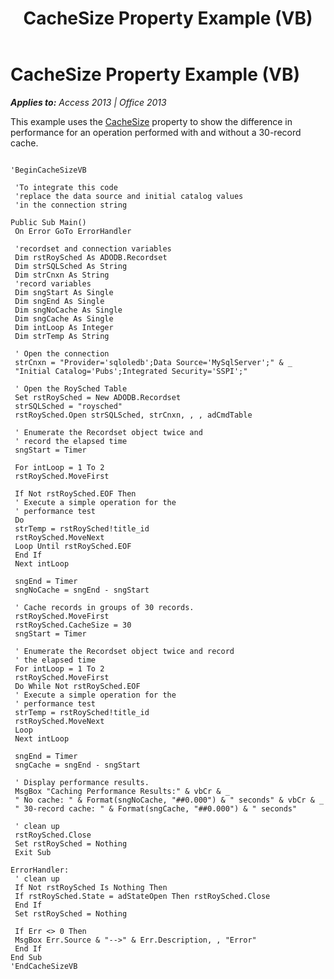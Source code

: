 ﻿---
title: CacheSize Property Example (VB)
TOCTitle: CacheSize Property Example (VB)
ms:assetid: 558b7718-d32d-45ea-554d-fce0e27d9504
ms:mtpsurl: https://msdn.microsoft.com/en-us/library/JJ249287(v=office.15)
ms:contentKeyID: 48544934
ms.date: 09/18/2015
mtps_version: v=office.15
---

# CacheSize Property Example (VB)


_**Applies to:** Access 2013 | Office 2013_

This example uses the [CacheSize](cachesize-property-ado.md) property to show the difference in performance for an operation performed with and without a 30-record cache.

``` 
 
'BeginCacheSizeVB 
 
 'To integrate this code 
 'replace the data source and initial catalog values 
 'in the connection string 
 
Public Sub Main() 
 On Error GoTo ErrorHandler 
 
 'recordset and connection variables 
 Dim rstRoySched As ADODB.Recordset 
 Dim strSQLSched As String 
 Dim strCnxn As String 
 'record variables 
 Dim sngStart As Single 
 Dim sngEnd As Single 
 Dim sngNoCache As Single 
 Dim sngCache As Single 
 Dim intLoop As Integer 
 Dim strTemp As String 
 
 ' Open the connection 
 strCnxn = "Provider='sqloledb';Data Source='MySqlServer';" & _ 
 "Initial Catalog='Pubs';Integrated Security='SSPI';" 
 
 ' Open the RoySched Table 
 Set rstRoySched = New ADODB.Recordset 
 strSQLSched = "roysched" 
 rstRoySched.Open strSQLSched, strCnxn, , , adCmdTable 
 
 ' Enumerate the Recordset object twice and 
 ' record the elapsed time 
 sngStart = Timer 
 
 For intLoop = 1 To 2 
 rstRoySched.MoveFirst 
 
 If Not rstRoySched.EOF Then 
 ' Execute a simple operation for the 
 ' performance test 
 Do 
 strTemp = rstRoySched!title_id 
 rstRoySched.MoveNext 
 Loop Until rstRoySched.EOF 
 End If 
 Next intLoop 
 
 sngEnd = Timer 
 sngNoCache = sngEnd - sngStart 
 
 ' Cache records in groups of 30 records. 
 rstRoySched.MoveFirst 
 rstRoySched.CacheSize = 30 
 sngStart = Timer 
 
 ' Enumerate the Recordset object twice and record 
 ' the elapsed time 
 For intLoop = 1 To 2 
 rstRoySched.MoveFirst 
 Do While Not rstRoySched.EOF 
 ' Execute a simple operation for the 
 ' performance test 
 strTemp = rstRoySched!title_id 
 rstRoySched.MoveNext 
 Loop 
 Next intLoop 
 
 sngEnd = Timer 
 sngCache = sngEnd - sngStart 
 
 ' Display performance results. 
 MsgBox "Caching Performance Results:" & vbCr & _ 
 " No cache: " & Format(sngNoCache, "##0.000") & " seconds" & vbCr & _ 
 " 30-record cache: " & Format(sngCache, "##0.000") & " seconds" 
 
 ' clean up 
 rstRoySched.Close 
 Set rstRoySched = Nothing 
 Exit Sub 
 
ErrorHandler: 
 ' clean up 
 If Not rstRoySched Is Nothing Then 
 If rstRoySched.State = adStateOpen Then rstRoySched.Close 
 End If 
 Set rstRoySched = Nothing 
 
 If Err <> 0 Then 
 MsgBox Err.Source & "-->" & Err.Description, , "Error" 
 End If 
End Sub 
'EndCacheSizeVB 
```

